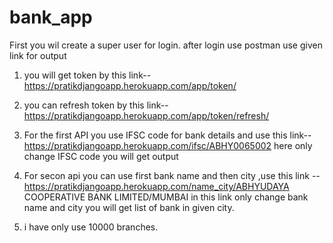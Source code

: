 # bank_app
First you wil create a super user for login.
after login  use postman use given link for output 
1. you will get token by this link--https://pratikdjangoapp.herokuapp.com/app/token/
2. you can refresh token by this link--https://pratikdjangoapp.herokuapp.com/app/token/refresh/
3. For the first API you use IFSC code for bank details and use this link--https://pratikdjangoapp.herokuapp.com/ifsc/ABHY0065002    here only change IFSC code you will get output

4. For secon api you can use first bank name and then city ,use this link --https://pratikdjangoapp.herokuapp.com/name_city/ABHYUDAYA COOPERATIVE BANK LIMITED/MUMBAI   in this link only change bank name and city you will get list of bank in given city.
5. i have only use 10000 branches.
